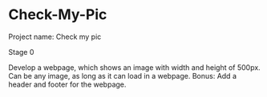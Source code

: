 # Check-My-Pic
Project name: Check my pic

Stage 0

Develop a webpage, which shows an image with width and height of 500px. Can be any image, as long as it can load in a webpage.
Bonus: Add a header and footer for the webpage.
